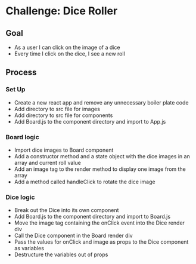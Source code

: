 # Challenge: Dice Roller

## Goal
- As a user I can click on the image of a dice
- Every time I click on the dice, I see a new roll

## Process

### Set Up
- Create a new react app and remove any unnecessary boiler plate code
- Add directory to src file for images
- Add directory to src file for components
- Add Board.js to the component directory and import to App.js

### Board logic
- Import dice images to Board component
- Add a constructor method and a state object with the dice images in an array and current roll value
- Add an image tag to the render method to display one image from the array
- Add a method called handleClick to rotate the dice image

### Dice logic
- Break out the Dice into its own component
- Add Board.js to the component directory and import to Board.js
- Move the image tag containing the onClick event into the Dice render div
- Call the Dice component in the Board render div
- Pass the values for onClick and image as props to the Dice component as variables
- Destructure the variables out of props
